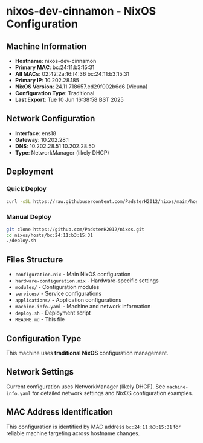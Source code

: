 # nixos-dev-cinnamon - NixOS Configuration

## Machine Information
- **Hostname**: nixos-dev-cinnamon
- **Primary MAC**: bc:24:11:b3:15:31
- **All MACs**: 02:42:2a:16:f4:36 bc:24:11:b3:15:31 
- **Primary IP**: 10.202.28.185
- **NixOS Version**: 24.11.718657.ed29f002b6d6 (Vicuna)
- **Configuration Type**: Traditional
- **Last Export**: Tue 10 Jun 16:38:58 BST 2025

## Network Configuration
- **Interface**: ens18
- **Gateway**: 10.202.28.1
- **DNS**: 10.202.28.51 10.202.28.50 
- **Type**: NetworkManager (likely DHCP)

## Deployment

### Quick Deploy
```bash
curl -sSL https://raw.githubusercontent.com/PadsterH2012/nixos/main/hosts/bc:24:11:b3:15:31/deploy.sh | bash
```

### Manual Deploy
```bash
git clone https://github.com/PadsterH2012/nixos.git
cd nixos/hosts/bc:24:11:b3:15:31
./deploy.sh
```

## Files Structure

- `configuration.nix` - Main NixOS configuration
- `hardware-configuration.nix` - Hardware-specific settings
- `modules/` - Configuration modules
- `services/` - Service configurations
- `applications/` - Application configurations
- `machine-info.yaml` - Machine and network information
- `deploy.sh` - Deployment script
- `README.md` - This file

## Configuration Type
This machine uses **traditional NixOS** configuration management.

## Network Settings
Current configuration uses NetworkManager (likely DHCP). See `machine-info.yaml` for detailed network settings and NixOS configuration examples.

## MAC Address Identification
This configuration is identified by MAC address `bc:24:11:b3:15:31` for reliable machine targeting across hostname changes.

